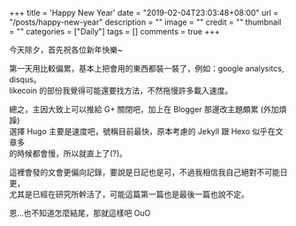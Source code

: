 +++
title = 'Happy New Year'
date = "2019-02-04T23:03:48+08:00"
url = "/posts/happy-new-year"
description = ""
image = ""
credit = ""
thumbnail = ""
categories = ["Daily"]
tags = []
comments = true
+++

今天除夕，首先祝各位新年快樂~  
<!--more-->
第一天用比較偏累，基本上把會用的東西都裝一裝了，例如：google analysitcs, disqus。  
likecoin 的部份我覺得可能還要找方法，不然拖慢許多載入速度。  
  
總之，主因大致上可以推給 G+ 關閉吧，加上在 Blogger 那邊改主題頗累 (外加煩躁)  
選擇 Hugo 主要是速度吧，號稱目前最快，原本考慮的 Jekyll 跟 Hexo 似乎在文章多  
的時候都會慢，所以就直上了(?)。  
  
這裡會發的文會更偏向記錄，要說是日記也是可，不過我相信我自己絕對不可能日更，  
尤其是已經在研究所幹活了，可能這篇第一篇也是最後一篇也說不定。  
  
恩...也不知道怎麼結尾，那就這樣吧 OuO
